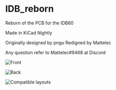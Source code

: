 # IDB_reborn
Reborn of the PCB for the IDB60

Made in KiCad Nightly

Originally designed by pngu
Redigned by Mattelec

Any question refer to Mattelec#9468 at Discord

![Front](https://github.com/Mattelec/IDB_Remaster/blob/main/Images/front.png)

![Back](https://github.com/Mattelec/IDB_Remaster/blob/main/Images/back.png)

![Compatible layouts](https://github.com/Mattelec/IDB_Remaster/blob/main/Images/layout.png)
